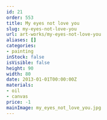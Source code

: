 ```yaml
---
id: 21
order: 553
title: My eyes not love you
slug: my-eyes-not-love-you
url: art-works/my-eyes-not-love-you
aliases: []
categories:
- painting
inStock: false
isVisible: false
height: 90
width: 80
date: 2013-01-01T00:00:00Z
materials:
- oil
- canvas
price: -1
mainImage: my_eyes_not_love_you.jpg
---
```

